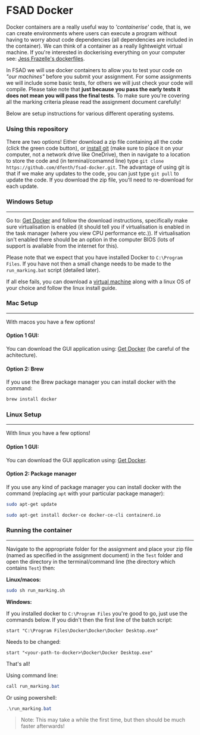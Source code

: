 # FSAD Docker

Docker containers are a really useful way to *'containerise'* code, that is, we can create environments where users can execute a program without having to worry about code dependencies (all dependencies are included in the container). We can think of a container as a really lightweight virtual machine. If you're interested in dockerising everything on your computer see: [Jess Frazelle's dockerfiles](https://github.com/jessfraz/dockerfiles).

In FSAD we will use docker containers to allow you to test your code on *"our machines"* before you submit your assignment. For some assignments we will include some basic tests, for others we will just check your code will compile. Please take note that **just because you pass the early tests it does not mean you will pass the final tests**. To make sure you're covering all the marking criteria please read the assignment document carefully!

Below are setup instructions for various different operating systems.

### Using this repository
There are two options! Either download a zip file containing all the code (click the green code button), or [install git](https://github.com/git-guides/install-git) (make sure to place it on your computer, not a network drive like OneDrive), then in navigate to a location to store the code and (in terminal/comamnd line) type `git clone https://github.com/dfenth/fsad-docker.git`. The advantage of using git is that if we make any updates to the code, you can just type `git pull` to update the code. If you download the zip file, you'll need to re-download for each update.

### Windows Setup

---

Go to: [Get Docker](https://docs.docker.com/get-docker/) and follow the download instructions, specifically make sure virtualisation is enabled (it should tell you if virtualisation is enabled in the task manager (where you view CPU performance etc.)). If virtualisation isn't enabled there should be an option in the computer BIOS (lots of support is available from the internet for this).

Please note that we expect that you have installed Docker to `C:\Program Files`. If you have not then a small change needs to be made to the `run_marking.bat` script (detailed later).

If all else fails, you can download a [virtual machine](https://www.virtualbox.org/) along with a linux OS of your choice and follow the linux install guide.

### Mac Setup

---

With macos you have a few options!

#### Option 1 GUI:

You can download the GUI application using: [Get Docker](https://docs.docker.com/get-docker/) (be careful of the achitecture).

#### Option 2: Brew

If you use the Brew package manager you can install docker with the command:

```bash
brew install docker
```

### Linux Setup

---

With linux you have a few options!

#### Option 1 GUI:

You can download the GUI application using: [Get Docker](https://docs.docker.com/get-docker/).

#### Option 2: Package manager

If you use any kind of package manager you can install docker with the command (replacing `apt` with your particular package manager):

```bash
sudo apt-get update

sudo apt-get install docker-ce docker-ce-cli containerd.io
```

### Running the container

---

Navigate to the appropriate folder for the assignment and place your zip file (named as specified in the assignment document) in the `Test` folder and open the directory in the terminal/command line (the directory which contains `Test`) then:

**Linux/macos:**

```bash
sudo sh run_marking.sh
```

**Windows:**

If you installed docker to `C:\Program Files` you're good to go, just use the commands below. If you didn't then the first line of the batch script:

```batch
start "C:\Program Files\Docker\Docker\Docker Desktop.exe"
```

Needs to be changed:

```batch
start "<your-path-to-docker>\Docker\Docker Desktop.exe"
```

That's all!

Using command line:

```powershell
call run_marking.bat
```

Or using powershell:

```powershell
.\run_marking.bat
```
> Note: This may take a while the first time, but then should be much faster afterwards!
